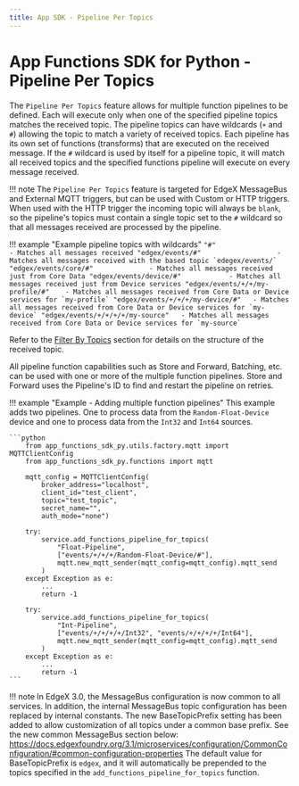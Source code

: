 ```yaml
---
title: App SDK - Pipeline Per Topics
---
```


# App Functions SDK for Python - Pipeline Per Topics

The `Pipeline Per Topics` feature allows for multiple function pipelines to be defined. Each will execute only when one of the specified pipeline topics matches the received topic. The pipeline topics can have wildcards (`+` and `#`) allowing the topic to match a variety of received topics. Each pipeline has its own set of functions (transforms) that are executed on the received message. If the `#` wildcard is used by itself for a pipeline topic, it will match all received topics and the specified functions pipeline will execute on every message received.

!!! note
    The `Pipeline Per Topics` feature is targeted for EdgeX MessageBus and External MQTT triggers, but can be used with Custom or HTTP triggers. When used with the HTTP trigger the incoming topic will always be `blank`, so the pipeline's topics must contain a single topic set to the `#` wildcard so that all messages received are processed by the pipeline.

!!! example "Example pipeline topics with wildcards"
    ```
    "#"                                - Matches all messages received
    "edgex/events/#"                   - Matches all messages received with the based topic `edegex/events/`
    "edgex/events/core/#"              - Matches all messages received just from Core Data
    "edgex/events/device/#"            - Matches all messages received just from Device services
    "edgex/events/+/+/my-profile/#"    - Matches all messages received from Core Data or Device services for `my-profile`
    "edgex/events/+/+/+/my-device/#"   - Matches all messages received from Core Data or Device services for `my-device`
    "edgex/events/+/+/+/+/my-source"   - Matches all messages received from Core Data or Device services for `my-source`
    ```

Refer to the [Filter By Topics](https://docs.edgexfoundry.org/3.1/microservices/application/details/Triggers/#filter-by-topics) section for details on the structure of the received topic.

All pipeline function capabilities such as Store and Forward, Batching, etc. can be used with one or more of the multiple function pipelines. Store and Forward uses the Pipeline's ID to find and restart the pipeline on retries.

!!! example "Example - Adding multiple function pipelines"
    This example adds two pipelines. One to process data from the `Random-Float-Device` device and one to process data from the `Int32` and `Int64` sources.

    ```python
        from app_functions_sdk_py.utils.factory.mqtt import MQTTClientConfig
        from app_functions_sdk_py.functions import mqtt

        mqtt_config = MQTTClientConfig(
            broker_address="localhost",
            client_id="test_client",
            topic="test_topic",
            secret_name="",
            auth_mode="none")

        try:
            service.add_functions_pipeline_for_topics(
                "Float-Pipeline",
                ["events/+/+/+/Random-Float-Device/#"],
                mqtt.new_mqtt_sender(mqtt_config=mqtt_config).mqtt_send
            )
        except Exception as e:
            ...
            return -1

        try:
            service.add_functions_pipeline_for_topics(
                "Int-Pipeline",
                ["events/+/+/+/+/Int32", "events/+/+/+/+/Int64"],
                mqtt.new_mqtt_sender(mqtt_config=mqtt_config).mqtt_send
            )
        except Exception as e:
            ...
            return -1
    ```

!!! note
    In EdgeX 3.0, the MessageBus configuration is now common to all services. 
    In addition, the internal MessageBus topic configuration has been replaced by internal constants. 
    The new BaseTopicPrefix setting has been added to allow customization of all topics under a common base prefix. See the new common MessageBus section below: https://docs.edgexfoundry.org/3.1/microservices/configuration/CommonConfiguration/#common-configuration-properties
    The default value for BaseTopicPrefix is `edgex`, and it will automatically be prepended to the topics specified in the `add_functions_pipeline_for_topics` function.
